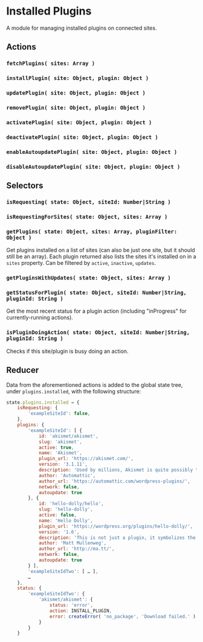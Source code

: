 Installed Plugins
=================

A module for managing installed plugins on connected sites.

## Actions

### `fetchPlugins( sites: Array )`

### `installPlugin( site: Object, plugin: Object )`

### `updatePlugin( site: Object, plugin: Object )`

### `removePlugin( site: Object, plugin: Object )`

### `activatePlugin( site: Object, plugin: Object )`

### `deactivatePlugin( site: Object, plugin: Object )`

### `enableAutoupdatePlugin( site: Object, plugin: Object )`

### `disableAutoupdatePlugin( site: Object, plugin: Object )`

## Selectors

### `isRequesting( state: Object, siteId: Number|String )`

### `isRequestingForSites( state: Object, sites: Array )`

### `getPlugins( state: Object, sites: Array, pluginFilter: Object )`

Get plugins installed on a list of sites (can also be just one site, but it should still be an array). Each plugin returned also lists the sites it's installed on in a `sites` property. Can be filtered by `active`, `inactive`, `updates`.

### `getPluginsWithUpdates( state: Object, sites: Array )`

### `getStatusForPlugin( state: Object, siteId: Number|String, pluginId: String )`

Get the most recent status for a plugin action (including "inProgress" for currently-running actions).

### `isPluginDoingAction( state: Object, siteId: Number|String, pluginId: String )`

Checks if this site/plugin is busy doing an action.

## Reducer

Data from the aforementioned actions is added to the global state tree, under `plugins.installed`, with the following structure:

```js
state.plugins.installed = {
	isRequesting: {
		'exampleSiteId': false,
	},
	plugins: {
		'exampleSiteId': [ {
			id: 'akismet/akismet',
			slug: 'akismet',
			active: true,
			name: 'Akismet',
			plugin_url: 'https://akismet.com/',
			version: '3.1.11',
			description: 'Used by millions, Akismet is quite possibly the best way in the world to <strong>protect your blog from spam</strong>. It keeps your site protected even while you sleep. To get started: 1) Click the "Activate" link to the left of this description, 2) <a href="https://akismet.com/get/">Sign up for an Akismet plan</a> to get an API key, and 3) Go to your Akismet configuration page, and save your API key.',
			author: 'Automattic',
			author_url: 'https://automattic.com/wordpress-plugins/',
			network: false,
			autoupdate: true
		}, {
			id: 'hello-dolly/hello',
			slug: 'hello-dolly',
			active: false,
			name: 'Hello Dolly',
			plugin_url: 'https://wordpress.org/plugins/hello-dolly/',
			version: '1.6',
			description: 'This is not just a plugin, it symbolizes the hope and enthusiasm of an entire generation summed up in two words sung most famously by Louis Armstrong: Hello, Dolly. When activated you will randomly see a lyric from <cite>Hello, Dolly</cite> in the upper right of your admin screen on every page',
			author: 'Matt Mullenweg',
			author_url: 'http://ma.tt/',
			network: false,
			autoupdate: true
		} ],
		'exampleSiteIdTwo': [ … ],
		…
	},
	status: {
		'exampleSiteIdTwo': {
			'akismet/akismet': {
				status: 'error',
				action: INSTALL_PLUGIN,
				error: createError( 'no_package', 'Download failed.' ),
			}
		}
	}
```

